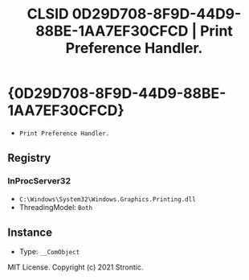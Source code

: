 ﻿---
title: "CLSID 0D29D708-8F9D-44D9-88BE-1AA7EF30CFCD | Print Preference Handler."
excerpt: What is COM-Object CLSID 0D29D708-8F9D-44D9-88BE-1AA7EF30CFCD?
---

# {0D29D708-8F9D-44D9-88BE-1AA7EF30CFCD}

* `Print Preference Handler.`

## Registry


### InProcServer32

* `C:\Windows\System32\Windows.Graphics.Printing.dll`
* ThreadingModel: `Both`

## Instance

* Type: `__ComObject`

MIT License. Copyright (c) 2021 Strontic.



